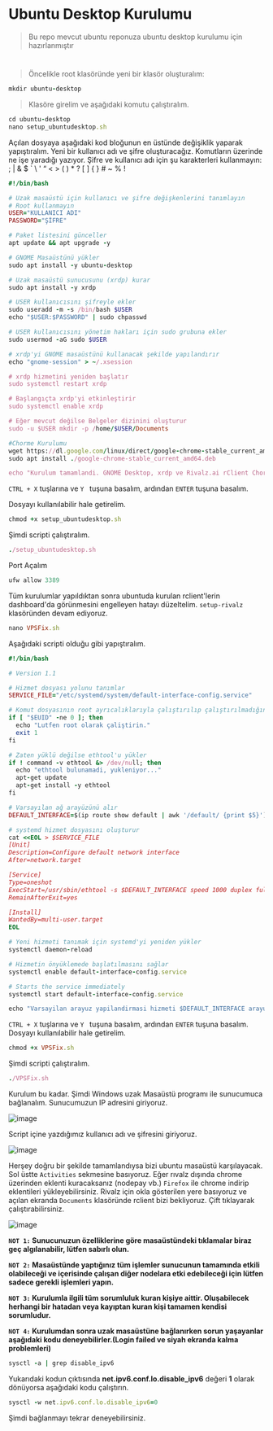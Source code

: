 # Ubuntu Desktop Kurulumu
> Bu repo mevcut ubuntu reponuza ubuntu desktop kurulumu için hazırlanmıştır

#

> Öncelikle root klasöründe yeni bir klasör oluşturalım:

```ruby
mkdir ubuntu-desktop
```

> Klasöre girelim ve aşağıdaki komutu çalıştıralım.

```ruby
cd ubuntu-desktop
nano setup_ubuntudesktop.sh
```
Açılan dosyaya aşağıdaki kod bloğunun en üstünde değişiklik yaparak yapıştıralım. Yeni bir kullanıcı adı ve şifre oluşturacağız. Komutların üzerinde ne işe yaradığı yazıyor. Şifre ve kullanıcı adı için şu karakterleri kullanmayın: ; | & $ ` \ ' “ < > ( ) * ? [ ] { } # ~ % !

```ruby
#!/bin/bash

# Uzak masaüstü için kullanıcı ve şifre değişkenlerini tanımlayın
# Root kullanmayın
USER="KULLANICI ADI"
PASSWORD="ŞİFRE"

# Paket listesini günceller
apt update && apt upgrade -y

# GNOME Masaüstünü yükler
sudo apt install -y ubuntu-desktop

# Uzak masaüstü sunucusunu (xrdp) kurar
sudo apt install -y xrdp

# USER kullanıcısını şifreyle ekler
sudo useradd -m -s /bin/bash $USER
echo "$USER:$PASSWORD" | sudo chpasswd

# USER kullanıcısını yönetim hakları için sudo grubuna ekler
sudo usermod -aG sudo $USER

# xrdp'yi GNOME masaüstünü kullanacak şekilde yapılandırır
echo "gnome-session" > ~/.xsession

# xrdp hizmetini yeniden başlatır
sudo systemctl restart xrdp

# Başlangıçta xrdp'yi etkinleştirir
sudo systemctl enable xrdp

# Eğer mevcut değilse Belgeler dizinini oluşturur
sudo -u $USER mkdir -p /home/$USER/Documents

#Chorme Kurulumu
wget https://dl.google.com/linux/direct/google-chrome-stable_current_amd64.deb
sudo apt install ./google-chrome-stable_current_amd64.deb 

echo "Kurulum tamamlandi. GNOME Desktop, xrdp ve Rivalz.ai rClient Chorme kuruldu. Lutfen VPSFix.sh dosyasini calistiriniz."

```

``` CTRL + X ``` tuşlarına ve ```Y ``` tuşuna basalım, ardından ```ENTER``` tuşuna basalım.

Dosyayı kullanılabilir hale getirelim.

```ruby
chmod +x setup_ubuntudesktop.sh
```

Şimdi scripti çalıştıralım.

```ruby
./setup_ubuntudesktop.sh
```
Port Açalım
```ruby
ufw allow 3389
```

Tüm kurulumlar yapıldıktan sonra ubuntuda kurulan rclient'lerin dashboard'da görünmesini engelleyen hatayı düzeltelim. ```setup-rivalz``` klasöründen devam ediyoruz.

```ruby
nano VPSFix.sh
```
Aşağıdaki scripti olduğu gibi yapıştıralım.

```ruby
#!/bin/bash

# Version 1.1

# Hizmet dosyası yolunu tanımlar
SERVICE_FILE="/etc/systemd/system/default-interface-config.service"

# Komut dosyasının root ayrıcalıklarıyla çalıştırılıp çalıştırılmadığını kontrol eder
if [ "$EUID" -ne 0 ]; then
  echo "Lutfen root olarak çaliştirin."
  exit 1
fi

# Zaten yüklü değilse ethtool'u yükler
if ! command -v ethtool &> /dev/null; then
  echo "ethtool bulunamadi, yukleniyor..."
  apt-get update
  apt-get install -y ethtool
fi

# Varsayılan ağ arayüzünü alır
DEFAULT_INTERFACE=$(ip route show default | awk '/default/ {print $5}')

# systemd hizmet dosyasını oluşturur
cat <<EOL > $SERVICE_FILE
[Unit]
Description=Configure default network interface
After=network.target

[Service]
Type=oneshot
ExecStart=/usr/sbin/ethtool -s $DEFAULT_INTERFACE speed 1000 duplex full autoneg off
RemainAfterExit=yes

[Install]
WantedBy=multi-user.target
EOL

# Yeni hizmeti tanımak için systemd'yi yeniden yükler
systemctl daemon-reload

# Hizmetin önyüklemede başlatılmasını sağlar
systemctl enable default-interface-config.service

# Starts the service immediately
systemctl start default-interface-config.service

echo "Varsayilan arayuz yapilandirmasi hizmeti $DEFAULT_INTERFACE arayuzune yuklendi ve baslatildi."
```

``` CTRL + X ``` tuşlarına ve ```Y ``` tuşuna basalım, ardından ```ENTER``` tuşuna basalım.
Dosyayı kullanılabilir hale getirelim.

```ruby
chmod +x VPSFix.sh
```

Şimdi scripti çalıştıralım.

```ruby
./VPSFix.sh
```

Kurulum bu kadar. Şimdi Windows uzak Masaüstü programı ile sunucumuca bağlanalım. Sunucumuzun IP adresini giriyoruz.

![image](https://github.com/ruesandora/Rivalz/assets/101149671/f7d00889-b44e-48bb-b98f-cab38b3cc7a8)


Script içine yazdığımız kullanıcı adı ve şifresini giriyoruz.

![image](https://github.com/ruesandora/Rivalz/assets/101149671/75ad52bd-2bfe-427a-9204-b7844b8a4219)

Herşey doğru bir şekilde tamamlandıysa bizi ubuntu masaüstü karşılayacak. Sol üstte ```Activities``` sekmesine basıyoruz. Eğer rıvalz dışında chrome üzerinden eklenti kuracaksanız (nodepay vb.) ```Firefox``` ile chrome indirip eklentileri yükleyebilirsiniz. Rivalz için okla gösterilen yere basıyoruz ve açılan ekranda ```Documents``` klasöründe rclient bizi bekliyoruz. Çift tıklayarak çalıştırabilirsiniz.

![image](https://github.com/ruesandora/Rivalz/assets/101149671/6c0939f7-a592-46a2-81c7-c376b2fa2a73)

**```NOT 1:``` Sunucunuzun özelliklerine göre masaüstündeki tıklamalar biraz geç algılanabilir, lütfen sabırlı olun.**

**```NOT 2:``` Masaüstünde yaptığınız tüm işlemler sunucunun tamamında etkili olabileceği ve içerisinde çalışan diğer nodelara etki edebileceği için lütfen sadece gerekli işlemleri yapın.**

**```NOT 3:``` Kurulumla ilgili tüm sorumluluk kuran kişiye aittir. Oluşabilecek herhangi bir hatadan veya kayıptan kuran kişi tamamen kendisi sorumludur.**

**```NOT 4:``` Kurulumdan sonra uzak masaüstüne bağlanırken sorun yaşayanlar aşağıdaki kodu deneyebilirler.(Login failed ve siyah ekranda kalma problemleri)**
```ruby
sysctl -a | grep disable_ipv6
```
Yukarıdaki kodun çıktısında **net.ipv6.conf.lo.disable_ipv6** değeri **1** olarak dönüyorsa aşağıdaki kodu çalıştırın.
```ruby
sysctl -w net.ipv6.conf.lo.disable_ipv6=0
```
Şimdi bağlanmayı tekrar deneyebilirsiniz.
